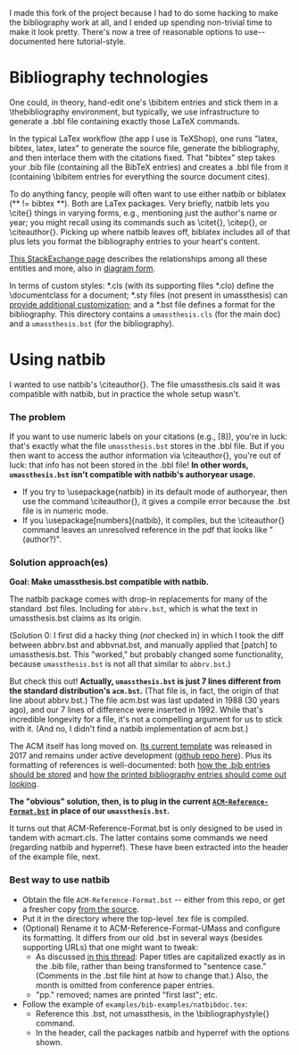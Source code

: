 I made this fork of the project because I had to do some hacking to make the bibliography work at all, and I ended up spending non-trivial time to make it look pretty. There's now a tree of reasonable options to use--documented here tutorial-style.

# Bibliography technologies

One could, in theory, hand-edit one's \bibitem entries and stick them in a \thebibliography environment, but typically, we use infrastructure to generate a .bbl file containing exactly those LaTeX commands.

In the typical LaTex workflow (the app I use is TeXShop), one runs "latex, bibtex, latex, latex" to generate the source file, generate the bibliography, and then interlace them with the citations fixed. That "bibtex" step takes your .bib file (containing all the BibTeX entries) and creates a .bbl file from it (containing \bibitem entries for everything the source document cites).

To do anything fancy, people will often want to use either natbib or biblatex (** != bibtex **). Both are LaTex packages. Very briefly, natbib lets you \cite{} things in varying forms, e.g., mentioning just the author's name or year; you might recall using its commands such as \citet{}, \citep{}, or \citeauthor{}. Picking up where natbib leaves off, biblatex includes all of that plus lets you format the bibliography entries to your heart's content.

[This StackExchange page](https://tex.stackexchange.com/questions/25701/bibtex-vs-biber-and-biblatex-vs-natbib) describes the relationships among all these entities and more, also in [diagram form](https://tex.stackexchange.com/a/299286).

In terms of custom styles: \*.cls (with its supporting files *.clo) define the \documentclass for a document; \*.sty files (not present in umassthesis) can [provide additional customization](https://tug.org/pracjourn/2005-3/asknelly/nelly-sty-&-cls.pdf); and a \*.bst file defines a format for the bibliography. This directory contains a `umassthesis.cls` (for the main doc) and a `umassthesis.bst` (for the bibliography).


# Using natbib

I wanted to use natbib's \citeauthor{}. The file umassthesis.cls said it was compatible with natbib, but in practice the whole setup wasn't.

### The problem

If you want to use numeric labels on your citations (e.g., [8]), you're in luck: that's exactly what the file `umassthesis.bst` stores in the .bbl file. But if you then want to access the author information via \citeauthor{}, you're out of luck: that info has not been stored in the .bbl file! **In other words, `umassthesis.bst` isn't compatible with natbib's authoryear usage.**

* If you try to \usepackage{natbib} in its default mode of authoryear, then use the command \citeauthor{}, it gives a compile error because the .bst file is in numeric mode.
* If you \usepackage[numbers]{natbib}, it compiles, but the \citeauthor{} command leaves an unresolved reference in the pdf that looks like "(author?)".
  
### Solution approach(es)

**Goal: Make umassthesis.bst compatible with natbib.**

The natbib package comes with drop-in replacements for many of the standard .bst files. Including for `abbrv.bst`, which is what the text in umassthesis.bst claims as its origin.

(Solution 0: I first did a hacky thing (*not* checked in) in which I took the diff between abbrv.bst and abbvnat.bst, and manually applied that [patch] to umassthesis.bst. This "worked," but probably changed some functionality, because `umassthesis.bst` is not all that similar to `abbrv.bst`.)

But check this out! **Actually, `umassthesis.bst` is just 7 lines different from the standard distribution's `acm.bst`.** (That file is, in fact, the origin of that line about abbrv.bst.) The file acm.bst was last updated in 1988 (30 years ago), and our 7 lines of difference were inserted in 1992. While that's incredible longevity for a file, it's not a compelling argument for us to stick with it. (And no, I didn't find a natbib implementation of acm.bst.)

The ACM itself has long moved on. [Its current template](https://www.acm.org/publications/proceedings-template) was released in 2017 and remains under active development ([github repo here](https://github.com/borisveytsman/acmart)). Plus its formatting of references is well-documented: both [how the .bib entries should be stored](https://www.acm.org/publications/authors/bibtex-formatting) and [how the printed bibliography entries should come out looking](https://www.acm.org/publications/authors/reference-formatting).

**The "obvious" solution, then, is to plug in the current [`ACM-Reference-Format.bst`](https://github.com/borisveytsman/acmart/blob/master/ACM-Reference-Format.bst) in place of our `umassthesis.bst`.**

It turns out that ACM-Reference-Format.bst is only designed to be used in tandem with acmart.cls. The latter contains some commands we need (regarding natbib and hyperref). These have been extracted into the header of the example file, next.


### Best way to use natbib
* Obtain the file `ACM-Reference-Format.bst` -- either from this repo, or get a fresher copy [from the source](https://github.com/borisveytsman/acmart/blob/master/ACM-Reference-Format.bst).
* Put it in the directory where the top-level .tex file is compiled.
* (Optional) Rename it to ACM-Reference-Format-UMass and configure its formatting. It differs from our old .bst in several ways (besides supporting URLs) that one might want to tweak: 
  * As discussed [in this thread](https://github.com/borisveytsman/acmart/issues/60): Paper titles are capitalized exactly as in the .bib file, rather than being transformed to "sentence case." (Comments in the .bst file hint at how to change that.) Also, the month is omitted from conference paper entries.
  * "pp." removed; names are printed "first last"; etc.
* Follow the example of `examples/bib-examples/natbibdoc.tex`:
  * Reference this .bst, not umassthesis, in the \bibliographystyle{} command.
  * In the header, call the packages natbib and hyperref with the options shown.